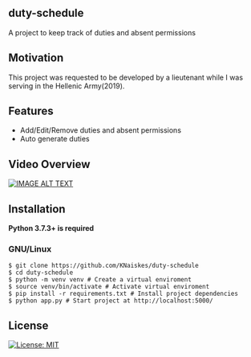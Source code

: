 ## duty-schedule
A project to keep track of duties and absent permissions

## Motivation
This project was requested to be developed by a lieutenant while I was serving in the Hellenic Army(2019).

## Features
* Add/Edit/Remove duties and absent permissions
* Auto generate duties

## Video Overview
[![IMAGE ALT TEXT](https://img.youtube.com/vi/mkE0oDfs_4k/0.jpg)](https://www.youtube.com/watch?v=mkE0oDfs_4k&list=PLiwVPqdcupKGgVf3y-sGjhqU_enCptK0D&index=2&t=0s)

## Installation
**Python 3.7.3+ is required**

### GNU/Linux

```
$ git clone https://github.com/KNaiskes/duty-schedule
$ cd duty-schedule
$ python -m venv venv # Create a virtual enviroment
$ source venv/bin/activate # Activate virtual enviroment
$ pip install -r requirements.txt # Install project dependencies
$ python app.py # Start project at http://localhost:5000/
```
## License 
[![License: MIT](https://img.shields.io/badge/License-MIT-green.svg)](https://opensource.org/licenses/MIT)

